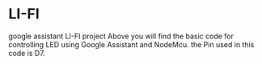 # LI-FI
google assistant LI-FI project
Above you will find the basic code for controlling LED using Google Assistant and NodeMcu.
the Pin used in this code is D7.
